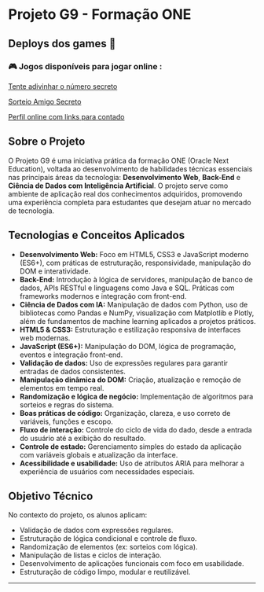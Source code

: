 # Projeto G9 - Formação ONE

## Deploys dos games 🤘
### 🎮 Jogos disponíveis para jogar online :

[Tente adivinhar o número secreto](https://jogonumerosecreto-pied-three.vercel.app/)

[Sorteio Amigo Secreto](https://sorteioamigosecreto-14bxiwyhf.vercel.app/)

[Perfil online com links para contado](https://perfilhtml-5265yvr6m-andre-r-f-batistas-projects-18feb53f.vercel.app/)


## Sobre o Projeto

O Projeto G9 é uma iniciativa prática da formação ONE (Oracle Next Education), voltada ao desenvolvimento de habilidades técnicas essenciais nas principais áreas da tecnologia: **Desenvolvimento Web**, **Back-End** e **Ciência de Dados com Inteligência Artificial**. O projeto serve como ambiente de aplicação real dos conhecimentos adquiridos, promovendo uma experiência completa para estudantes que desejam atuar no mercado de tecnologia.

## Tecnologias e Conceitos Aplicados

- **Desenvolvimento Web:** Foco em HTML5, CSS3 e JavaScript moderno (ES6+), com práticas de estruturação, responsividade, manipulação do DOM e interatividade.
- **Back-End:** Introdução à lógica de servidores, manipulação de banco de dados, APIs RESTful e linguagens como Java e SQL. Práticas com frameworks modernos e integração com front-end.
- **Ciência de Dados com IA:** Manipulação de dados com Python, uso de bibliotecas como Pandas e NumPy, visualização com Matplotlib e Plotly, além de fundamentos de machine learning aplicados a projetos práticos.
- **HTML5 & CSS3:** Estruturação e estilização responsiva de interfaces web modernas.
- **JavaScript (ES6+):** Manipulação do DOM, lógica de programação, eventos e integração front-end.
- **Validação de dados:** Uso de expressões regulares para garantir entradas de dados consistentes.
- **Manipulação dinâmica do DOM:** Criação, atualização e remoção de elementos em tempo real.
- **Randomização e lógica de negócio:** Implementação de algoritmos para sorteios e regras do sistema.
- **Boas práticas de código:** Organização, clareza, e uso correto de variáveis, funções e escopo.
- **Fluxo de interação:** Controle do ciclo de vida do dado, desde a entrada do usuário até a exibição do resultado.
- **Controle de estado:** Gerenciamento simples do estado da aplicação com variáveis globais e atualização da interface.
- **Acessibilidade e usabilidade:** Uso de atributos ARIA para melhorar a experiência de usuários com necessidades especiais.


## Objetivo Técnico

No contexto do projeto, os alunos aplicam:

- Validação de dados com expressões regulares.
- Estruturação de lógica condicional e controle de fluxo.
- Randomização de elementos (ex: sorteios com lógica).
- Manipulação de listas e ciclos de interação.
- Desenvolvimento de aplicações funcionais com foco em usabilidade.
- Estruturação de código limpo, modular e reutilizável.

---
